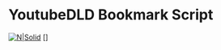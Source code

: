 # YoutubeDLD Bookmark Script

[![N|Solid](https://cldup.com/dTxpPi9lDf.thumb.png)](javascript:(function()%7Bvar%20url_string%20%3D%20window.location.href%3Bvar%20url%20%3D%20new%20URL(url_string)%3Bvar%20c%20%3D%20url.searchParams.get(%22v%22)%3Bwindow.location.replace(%22https%3A%2F%2Fwww.youtubedld.com%2Fwatch%3Fv%3D%22%20%2B%20c)%7D)())
[]
